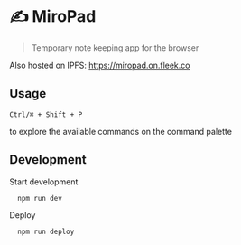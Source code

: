 # ✍️ MiroPad

> Temporary note keeping app for the browser

Also hosted on IPFS: https://miropad.on.fleek.co

## Usage

```commands
Ctrl/⌘ + Shift + P
```

to explore the available commands on the command palette

## Development

Start development

```bash
  npm run dev
```

Deploy

```bash
  npm run deploy
```
